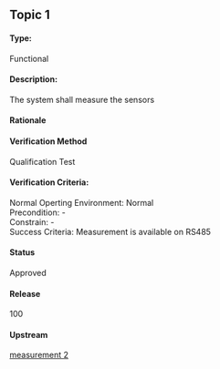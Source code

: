## Topic 1

#### Type: 
Functional 

#### Description: 
The system shall measure the sensors 

#### Rationale 

#### Verification Method
Qualification Test

#### Verification Criteria: 

Normal Operting Environment: Normal\
Precondition: -\
Constrain: -\
Success Criteria: Measurement is available on RS485

#### Status
Approved 

#### Release 
100

#### Upstream 
[measurement 2](https://github.com/akilan-g/project-dummy/blob/main/docs/requirement/measurement%202.md)
